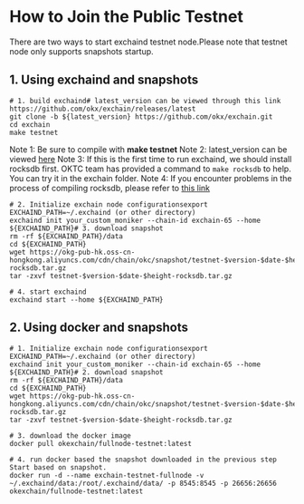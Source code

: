 # How to Join the Public Testnet
There are two ways to start exchaind testnet node.Please note that testnet node only supports snapshots startup.
## 1. Using exchaind and snapshots


    # 1. build exchaind# latest_version can be viewed through this link https://github.com/okx/exchain/releases/latest
    git clone -b ${latest_version} https://github.com/okx/exchain.git
    cd exchain
    make testnet 

Note 1: Be sure to compile with **make testnet**
Note 2: latest_version can be viewed [here](https://github.com/okx/exchain/releases/tag/v1.6.7.2 "here")
Note 3: If this is the first time to run exchaind, we should install rocksdb first. OKTC team has provided a command to `make rocksdb` to help. You can try it in the exchain folder.
Note 4: If you encounter problems in the process of compiling rocksdb, please refer to [this link](https://forum.okt.club/d/267-rocksdb "this link")


    # 2. Initialize exchain node configurationsexport EXCHAIND_PATH=~/.exchaind (or other directory)
    exchaind init your_custom_moniker --chain-id exchain-65 --home ${EXCHAIND_PATH}# 3. download snapshot
    rm -rf ${EXCHAIND_PATH}/data
    cd ${EXCHAIND_PATH}
    wget https://okg-pub-hk.oss-cn-hongkong.aliyuncs.com/cdn/chain/okc/snapshot/testnet-$version-$date-$height-rocksdb.tar.gz
    tar -zxvf testnet-$version-$date-$height-rocksdb.tar.gz
    
    # 4. start exchaind
    exchaind start --home ${EXCHAIND_PATH}

## 2. Using docker and snapshots


    # 1. Initialize exchain node configurationsexport EXCHAIND_PATH=~/.exchaind (or other directory)
    exchaind init your_custom_moniker --chain-id exchain-65 --home ${EXCHAIND_PATH}# 2. download snapshot
    rm -rf ${EXCHAIND_PATH}/data
    cd ${EXCHAIND_PATH}
    wget https://okg-pub-hk.oss-cn-hongkong.aliyuncs.com/cdn/chain/okc/snapshot/testnet-$version-$date-$height-rocksdb.tar.gz
    tar -zxvf testnet-$version-$date-$height-rocksdb.tar.gz
    
    # 3. download the docker image
    docker pull okexchain/fullnode-testnet:latest
    
    # 4. run docker based the snapshot downloaded in the previous step Start based on snapshot.
    docker run -d --name exchain-testnet-fullnode -v ~/.exchaind/data:/root/.exchaind/data/ -p 8545:8545 -p 26656:26656 okexchain/fullnode-testnet:latest
